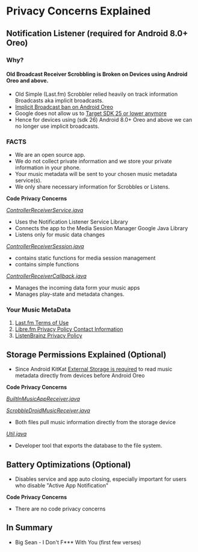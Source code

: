 # Privacy Concerns Explained

## Notification Listener (required for Android 8.0+ Oreo)

### **Why?**
#### Old Broadcast Receiver Scrobbling is Broken on Devices using Android Oreo and above.

 * Old Simple (Last.fm) Scrobbler relied heavily on track information Broadcasts aka implicit broadcasts.
 * [Implicit Broadcast ban on Android Oreo](https://commonsware.com/blog/2017/04/11/android-o-implicit-broadcast-ban.html)
 * Google does not allow us to [Target SDK 25 or lower anymore](https://android-developers.googleblog.com/2017/12/improving-app-security-and-performance.html)
 * Hence for devices using (sdk 26) Android 8.0+ Oreo and above we can no longer use implicit broadcasts.

### **FACTS**
 * We are an open source app.
 * We do not collect private information and we store your private information in your phone.
 * Your music metadata will be sent to your chosen music metadata service(s). 
 * We only share necessary information for Scrobbles or Listens.

**Code Privacy Concerns**

_[ControllerReceiverService.java](https://github.com/simple-last-fm-scrobbler/sls/blob/master/app/src/main/java/com/adam/aslfms/service/ControllerReceiverService.java)_

 * Uses the Notification Listener Service Library
 * Connects the app to the Media Session Manager Google Java Library
 * Listens only for music data changes

_[ControllerReceiverSession.java](https://github.com/simple-last-fm-scrobbler/sls/blob/master/app/src/main/java/com/adam/aslfms/service/ControllerReceiverSession.java)_

 * contains static functions for media session management
 * contains simple functions

_[ControllerReceiverCallback.java](https://github.com/simple-last-fm-scrobbler/sls/blob/master/app/src/main/java/com/adam/aslfms/service/ControllerReceiverCallback.java)_

 * Manages the incoming data form your music apps
 * Manages play-state and metadata changes.

### Your Music MetaData

 1. [Last.fm Terms of Use](https://www.last.fm/legal/terms)
 2. [Libre.fm Privacy Policy Contact Information](https://gnu.io/contact/)
 3. [ListenBrainz Privacy Policy](https://metabrainz.org/privacy)

## Storage Permissions Explained (Optional)

 * Since Android KitKat [External Storage is required](https://developer.android.com/about/versions/android-4.4#BehaviorStorage) to read music metadata directly from devices before Android Oreo

**Code Privacy Concerns**

_[BuiltInMusicAppReceiver.java](https://github.com/simple-last-fm-scrobbler/sls/blob/master/app/src/main/java/com/adam/aslfms/receiver/BuiltInMusicAppReceiver.java#L220-L272)_

_[ScrobbleDroidMusicReceiver.java](https://github.com/simple-last-fm-scrobbler/sls/blob/master/app/src/main/java/com/adam/aslfms/receiver/ScrobbleDroidMusicReceiver.java#L118-L171)_

 * Both files pull music information directly from the storage device

_[Util.java](https://github.com/simple-last-fm-scrobbler/sls/blob/master/app/src/main/java/com/adam/aslfms/util/Util.java#L521-L544)_

 * Developer tool that exports the database to the file system.

## Battery Optimizations (Optional)

 * Disables service and app auto closing, especially important for users who disable "Active App Notification"

**Code Privacy Concerns**

 * There are no code privacy concerns

## In Summary

  * Big Sean - I Don't F*** With You (first few verses)
